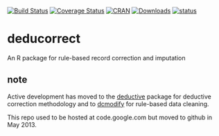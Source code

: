 [![Build Status](https://travis-ci.org/data-cleaning/deducorrect.svg?branch=master)](https://travis-ci.org/data-cleaning/deducorrect)
[![Coverage Status](https://coveralls.io/repos/data-cleaning/deducorrect/badge.svg?branch=master&service=github)](https://coveralls.io/github/data-cleaning/deducorrect?branch=master)
[![CRAN](http://www.r-pkg.org/badges/version/deducorrect)](http://cran.r-project.org/package=deducorrect/)
[![Downloads](http://cranlogs.r-pkg.org/badges/deducorrect)](http://www.r-pkg.org/pkg/deducorrect) 
[![status](https://tinyverse.netlify.app/badge/deducorrect)](https://CRAN.R-project.org/package=deducorrect)


deducorrect
===========

An R package for rule-based record correction and imputation

note
----

Active development has moved to the [deductive](https://github.com/data-cleaning/deductive) package for deductive correction methodology
and to [dcmodify](https://github.com/data-cleaning/dcmodify) for rule-based data cleaning.


This repo used to be hosted at code.google.com but moved to
github in May 2013.

